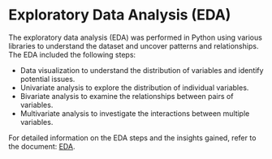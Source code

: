 # Exploratory Data Analysis (EDA)

The exploratory data analysis (EDA) was performed in Python using various libraries to understand the dataset and uncover patterns and relationships. The EDA included the following steps:

* Data visualization to understand the distribution of variables and identify potential issues.
* Univariate analysis to explore the distribution of individual variables.
* Bivariate analysis to examine the relationships between pairs of variables.
* Multivariate analysis to investigate the interactions between multiple variables.

For detailed information on the EDA steps and the insights gained, refer to the document: [EDA](path/to/your/eda_summary.pdf).